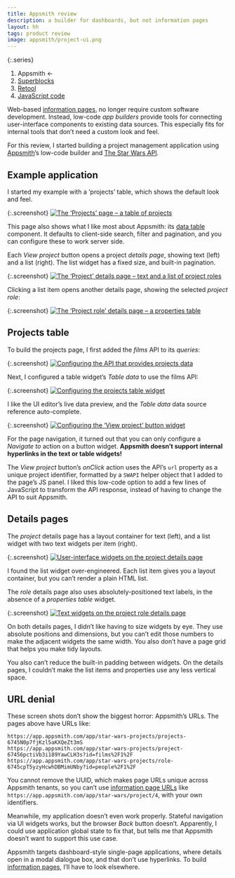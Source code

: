 ```yaml
---
title: Appsmith review
description: a builder for dashboards, but not information pages
layout: hh
tags: product review
image: appsmith/project-ui.png
---
```


{:.series}
1. Appsmith ←
2. [Superblocks](superblocks-review)
3. [Retool](retool-review)
4. [JavaScript code](information-pages-code)

Web-based [information pages](information-pages), no longer require custom software development.
Instead, low-code _app builders_ provide tools for connecting user-interface components to existing data sources.
This especially fits for internal tools that don’t need a custom look and feel.

For this review, I started building a project management application using 
[Appsmith](https://www.appsmith.com/)’s low-code builder and
[The Star Wars API](https://swapi.dev).

## Example application

I started my example with a ‘projects’ table, which shows the default look and feel.

{:.screenshot}
[![The ‘Projects’ page – a table of projects](appsmith/deployed-projects.webp)](appsmith/deployed-projects.webp)

This page also shows what I like most about Appsmith: its
[data table](https://medium.com/design-with-figma/the-ultimate-guide-to-designing-data-tables-7db29713a85a)
component.
It defaults to client-side search, filter and pagination, and you can configure these to work server side.

Each _View project_ button opens a project _details page_, showing text (left) and a list (right).
The list widget has a fixed size, and built-in pagination.

{:.screenshot}
[![The ‘Project’ details page – text and a list of project roles](appsmith/deployed-project.webp)](appsmith/deployed-project.webp)

Clicking a list item opens another details page, showing the selected _project role_:

{:.screenshot}
[![The ‘Project role’ details page – a properties table](appsmith/deployed-role.webp)](appsmith/deployed-role.webp)

## Projects table

To build the projects page, I first added the _films_ API to its _queries_:

{:.screenshot}
[![Configuring the API that provides projects data](appsmith/projects-queries.webp)](appsmith/projects-queries.webp)

Next, I configured a table widget’s _Table data_ to use the films API:

{:.screenshot}
[![Configuring the projects table widget](appsmith/projects-ui.webp)](appsmith/projects-ui.webp)

I like the UI editor’s live data preview, and the _Table data_ data source reference auto-complete.

{:.screenshot}
[![Configuring the ‘View project’ button widget](appsmith/projects-ui-action.webp)](appsmith/projects-ui-action.webp)

For the page navigation, 
it turned out that you can only configure a _Navigate to_ action on a button widget.
**Appsmith doesn’t support internal hyperlinks in the text or table widgets!**

The _View project_ button’s _onClick_ action uses the API’s `url` property as a unique project identifier,
formatted by a `SWAPI` helper object that I added to the page’s JS panel.
I liked this low-code option to add a few lines of JavaScript to transform the API response,
instead of having to change the API to suit Appsmith.

## Details pages

The _project_ details page has a layout container for text (left),
and a list widget with two text widgets per item (right).

{:.screenshot}
[![User-interface widgets on the project details page](appsmith/project-ui.png)](appsmith/project-ui.png)

I found the list widget over-engineered.
Each list item gives you a layout container, but you can’t render a plain HTML list.

The _role_ details page also uses absolutely-positioned text labels,
in the absence of a _properties table_ widget.

{:.screenshot}
[![Text widgets on the project role details page](appsmith/role-ui.webp)](appsmith/role-ui.webp)

On both details pages, I didn’t like having to size widgets by eye.
They use absolute positions and dimensions,
but you can’t edit those numbers to make the adjacent widgets the same width.
You also don’t have a page grid that helps you make tidy layouts.

You also can’t reduce the built-in padding between widgets.
On the details pages, I couldn’t make the list items and properties use any less vertical space.

## URL denial

These screen shots don’t show the biggest horror: Appsmith’s URLs.
The pages above have URLs like:

	https://app.appsmith.com/app/star-wars-projects/projects-6745N0p7fjKzl5aKXQeZt3mS
	https://app.appsmith.com/app/star-wars-projects/project-67456pctiVb3i189YawCLH3s?id=films%2F1%2F
	https://app.appsmith.com/app/star-wars-projects/role-6745cpT5yzyHcwhDBMimUNby?id=people%2F1%2F

You cannot remove the UUID, which makes page URLs unique across Appsmith tenants,
so you can’t use [information page URLs](information-page-urls) like
`https://app.appsmith.com/app/star-wars/project/4`, with your own identifiers.

Meanwhile, my application doesn’t even work properly.
Stateful navigation via UI widgets works, but the browser _Back_ button doesn’t.
Apparently, I could use application global state to fix that,
but tells me that Appsmith doesn’t want to support this use case.

Appsmith targets dashboard-style single-page applications,
where details open in a modal dialogue box, and that don’t use hyperlinks.
To build [information pages](information-pages), I’ll have to look elsewhere.
